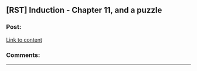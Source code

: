 ## [RST] Induction - Chapter 11, and a puzzle

### Post:

[Link to content](https://www.reddit.com/r/changestorms/comments/3rfhj2/chpr_induction_chapter_11/)

### Comments:

---

